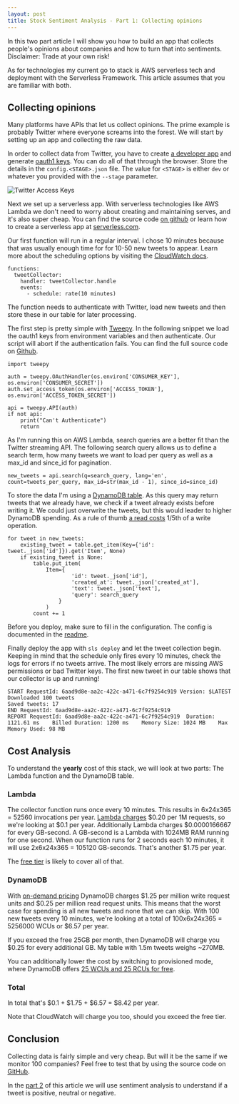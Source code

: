 ```yaml
---
layout: post
title: Stock Sentiment Analysis - Part 1: Collecting opinions
---
```


In this two part article I will show you how to build an app that collects people's opinions about companies and how to turn that into sentiments. Disclaimer: Trade at your own risk!

As for technologies my current go to stack is AWS serverless tech and deployment with the Serverless Framework. This article assumes that you are familiar with both.

## Collecting opinions

Many platforms have APIs that let us collect opinions. The prime example is probably Twitter where everyone screams into the forest. We will start by setting up an app and collecting the raw data.

In order to collect data from Twitter, you have to create [a developer app](https://developer.twitter.com/apps) and generate [oauth1 keys](https://developer.twitter.com/en/docs/basics/authentication/oauth-1-0a). You can do all of that through the browser. Store the details in the `config.<STAGE>.json` file. The value for `<STAGE>` is either `dev` or whatever you provided with the `--stage` parameter.

![Twitter Access Keys](https://dev-to-uploads.s3.amazonaws.com/i/ekekl9klmpkiqt4ibcgh.png)

Next we set up a serverless app. With serverless technologies like AWS Lambda we don't need to worry about creating and maintaining serves, and it's also super cheap. You can find the source code [on github](https://github.com/bahrmichael/twitter-sentiment-analyzer) or learn how to create a serverless app at [serverless.com](https://serverless.com).

Our first function will run in a regular interval. I chose 10 minutes because that was usually enough time for for 10-50 new tweets to appear. Learn more about the scheduling options by visiting the [CloudWatch docs](https://docs.aws.amazon.com/AmazonCloudWatch/latest/events/ScheduledEvents.html).

```
functions:
  tweetCollector:
    handler: tweetCollector.handle
    events:
      - schedule: rate(10 minutes)
```

The function needs to authenticate with Twitter, load new tweets and then store these in our table for later processing.

The first step is pretty simple with [Tweepy](https://tweepy.org). In the following snippet we load the oauth1 keys from environment variables and then authenticate. Our script will abort if the authentication fails. You can find the full source code on [Github](https://github.com/bahrmichael/twitter-sentiment-analyzer).

```
import tweepy

auth = tweepy.OAuthHandler(os.environ['CONSUMER_KEY'], os.environ['CONSUMER_SECRET'])
auth.set_access_token(os.environ['ACCESS_TOKEN'], os.environ['ACCESS_TOKEN_SECRET'])

api = tweepy.API(auth)
if not api:
    print("Can't Authenticate")
    return
```

As I'm running this on AWS Lambda, search queries are a better fit than the Twitter streaming API. The following search query allows us to define a search term, how many tweets we want to load per query as well as a max_id and since_id for pagination.

```
new_tweets = api.search(q=search_query, lang='en', count=tweets_per_query, max_id=str(max_id - 1), since_id=since_id)
```

To store the data I'm using a [DynamoDB table](https://docs.aws.amazon.com/amazondynamodb/latest/developerguide/SampleData.CreateTables.html). As this query may return tweets that we already have, we check if a tweet already exists before writing it. We could just overwrite the tweets, but this would leader to higher DynamoDB spending. As a rule of thumb [a read costs](https://aws.amazon.com/dynamodb/pricing/on-demand/) 1/5th of a write operation.

```
for tweet in new_tweets:
    existing_tweet = table.get_item(Key={'id': tweet._json['id']}).get('Item', None)
    if existing_tweet is None:
        table.put_item(
            Item={
                    'id': tweet._json['id'],
                    'created_at': tweet._json['created_at'],
                    'text': tweet._json['text'],
                    'query': search_query
                }
            )
        count += 1
```

Before you deploy, make sure to fill in the configuration. The config is documented in the [readme](https://github.com/bahrmichael/twitter-sentiment-analyzer).

Finally deploy the app with `sls deploy` and let the tweet collection begin. Keeping in mind that the schedule only fires every 10 minutes, check the logs for errors if no tweets arrive. The most likely errors are missing AWS permissions or bad Twitter keys. The first new tweet in our table shows that our collector is up and running!

```
START RequestId: 6aad9d8e-aa2c-422c-a471-6c7f9254c919 Version: $LATEST
Downloaded 100 tweets
Saved tweets: 17
END RequestId: 6aad9d8e-aa2c-422c-a471-6c7f9254c919
REPORT RequestId: 6aad9d8e-aa2c-422c-a471-6c7f9254c919	Duration: 1121.61 ms	Billed Duration: 1200 ms	Memory Size: 1024 MB	Max Memory Used: 98 MB
```

## Cost Analysis

To understand the **yearly** cost of this stack, we will look at two parts: The Lambda function and the DynamoDB table.

### Lambda

The collector function runs once every 10 minutes. This results in 6x24x365 = 52560 invocations per year. [Lambda charges](https://aws.amazon.com/lambda/pricing/) $0.20 per 1M requests, so we're looking at $0.1 per year. Additionally Lambda charges $0.0000166667 for every GB-second. A GB-second is a Lambda with 1024MB RAM running for one second. When our function runs for 2 seconds each 10 minutes, it will use 2x6x24x365 = 105120 GB-seconds. That's another $1.75 per year.

The [free tier](https://aws.amazon.com/free/) is likely to cover all of that.

### DynamoDB

With [on-demand pricing](https://aws.amazon.com/dynamodb/pricing/on-demand/) DynamoDB charges $1.25 per million write request units and $0.25 per million read request units. This means that the worst case for spending is all new tweets and none that we can skip. With 100 new tweets every 10 minutes, we're looking at a total of 100x6x24x365 = 5256000 WCUs or $6.57 per year.

If you exceed the free 25GB per month, then DynamoDB will charge you $0.25 for every additional GB. My table with 1.5m tweets weighs ~270MB.

You can additionally lower the cost by switching to provisioned mode, where DynamoDB offers [25 WCUs and 25 RCUs for free](https://aws.amazon.com/dynamodb/pricing/provisioned/).

### Total

In total that's $0.1 + $1.75 + $6.57 = $8.42 per year.

Note that CloudWatch will charge you too, should you exceed the free tier.

## Conclusion

Collecting data is fairly simple and very cheap. But will it be the same if we monitor 100 companies? Feel free to test that by using the source code on [GitHub](https://github.com/bahrmichael/twitter-sentiment-analyzer).

In the [part 2](https://dev.to/michabahr/stock-sentiment-analysis-part-2-analysing-the-sentiment-28ig) of this article we will use sentiment analysis to understand if a tweet is positive, neutral or negative.